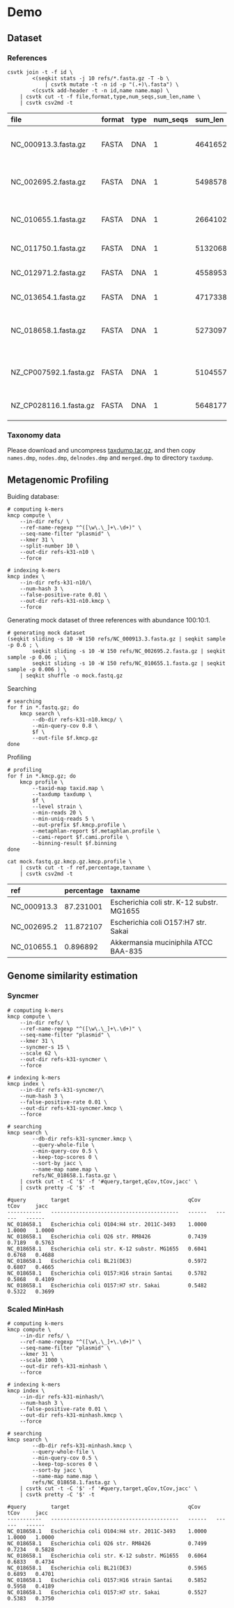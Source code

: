 # Demo

## Dataset

### References

    csvtk join -t -f id \
            <(seqkit stats -j 10 refs/*.fasta.gz -T -b \
                | csvtk mutate -t -n id -p "(.+)\.fasta") \
            <(csvtk add-header -t -n id,name name.map) \
        | csvtk cut -t -f file,format,type,num_seqs,sum_len,name \
        | csvtk csv2md -t

file                  |format|type|num_seqs|sum_len|name
:---------------------|:-----|:---|:-------|:------|:----------------------------------------
NC_000913.3.fasta.gz  |FASTA |DNA |1       |4641652|Escherichia coli str. K-12 substr. MG1655
NC_002695.2.fasta.gz  |FASTA |DNA |1       |5498578|Escherichia coli O157:H7 str. Sakai
NC_010655.1.fasta.gz  |FASTA |DNA |1       |2664102|Akkermansia muciniphila ATCC BAA-835
NC_011750.1.fasta.gz  |FASTA |DNA |1       |5132068|Escherichia coli IAI39
NC_012971.2.fasta.gz  |FASTA |DNA |1       |4558953|Escherichia coli BL21(DE3)
NC_013654.1.fasta.gz  |FASTA |DNA |1       |4717338|Escherichia coli SE15
NC_018658.1.fasta.gz  |FASTA |DNA |1       |5273097|Escherichia coli O104:H4 str. 2011C-3493
NZ_CP007592.1.fasta.gz|FASTA |DNA |1       |5104557|Escherichia coli O157:H16 strain Santai
NZ_CP028116.1.fasta.gz|FASTA |DNA |1       |5648177|Escherichia coli O26 str. RM8426

### Taxonomy data

Please download and uncompress [taxdump.tar.gz](ftp://ftp.ncbi.nih.gov/pub/taxonomy/taxdump.tar.gz),
and then copy `names.dmp`, `nodes.dmp`, `delnodes.dmp` and `merged.dmp` to directory `taxdump`.
## Metagenomic Profiling

Buiding database:

    # computing k-mers
    kmcp compute \
        --in-dir refs/ \
        --ref-name-regexp "^([\w\.\_]+\.\d+)" \
        --seq-name-filter "plasmid" \
        --kmer 31 \
        --split-number 10 \
        --out-dir refs-k31-n10 \
        --force

    # indexing k-mers
    kmcp index \
        --in-dir refs-k31-n10/\
        --num-hash 3 \
        --false-positive-rate 0.01 \
        --out-dir refs-k31-n10.kmcp \
        --force

Generating mock dataset of three references with abundance 100:10:1.

    # generating mock dataset
    (seqkit sliding -s 10 -W 150 refs/NC_000913.3.fasta.gz | seqkit sample -p 0.6 ; \
            seqkit sliding -s 10 -W 150 refs/NC_002695.2.fasta.gz | seqkit sample -p 0.06 ;  \
            seqkit sliding -s 10 -W 150 refs/NC_010655.1.fasta.gz | seqkit sample -p 0.006 ) \
        | seqkit shuffle -o mock.fastq.gz

Searching

    # searching
    for f in *.fastq.gz; do
        kmcp search \
            --db-dir refs-k31-n10.kmcp/ \
            --min-query-cov 0.8 \
            $f \
            --out-file $f.kmcp.gz
    done

Profiling

    # profiling
    for f in *.kmcp.gz; do
        kmcp profile \
            --taxid-map taxid.map \
            --taxdump taxdump \
            $f \
            --level strain \
            --min-reads 20 \
            --min-uniq-reads 5 \
            --out-prefix $f.kmcp.profile \
            --metaphlan-report $f.metaphlan.profile \
            --cami-report $f.cami.profile \
            --binning-result $f.binning
    done

    cat mock.fastq.gz.kmcp.gz.kmcp.profile \
        | csvtk cut -t -f ref,percentage,taxname \
        | csvtk csv2md -t
    
|ref        |percentage|taxname                                  |
|:----------|:---------|:----------------------------------------|
|NC_000913.3|87.231001 |Escherichia coli str. K-12 substr. MG1655|
|NC_002695.2|11.872107 |Escherichia coli O157:H7 str. Sakai      |
|NC_010655.1|0.896892  |Akkermansia muciniphila ATCC BAA-835     |

## Genome similarity estimation

### Syncmer

    # computing k-mers
    kmcp compute \
        --in-dir refs/ \
        --ref-name-regexp "^([\w\.\_]+\.\d+)" \
        --seq-name-filter "plasmid" \
        --kmer 31 \
        --syncmer-s 15 \
        --scale 62 \
        --out-dir refs-k31-syncmer \
        --force

    # indexing k-mers
    kmcp index \
        --in-dir refs-k31-syncmer/\
        --num-hash 3 \
        --false-positive-rate 0.01 \
        --out-dir refs-k31-syncmer.kmcp \
        --force

    # searching
    kmcp search \
            --db-dir refs-k31-syncmer.kmcp \
            --query-whole-file \
            --min-query-cov 0.5 \
            --keep-top-scores 0 \
            --sort-by jacc \
            --name-map name.map \
            refs/NC_018658.1.fasta.gz \
        | csvtk cut -t -C '$' -f '#query,target,qCov,tCov,jacc' \
        | csvtk pretty -C '$' -t 

    #query        target                                      qCov     tCov     jacc
    -----------   -----------------------------------------   ------   ------   ------
    NC_018658.1   Escherichia coli O104:H4 str. 2011C-3493    1.0000   1.0000   1.0000
    NC_018658.1   Escherichia coli O26 str. RM8426            0.7439   0.7189   0.5763
    NC_018658.1   Escherichia coli str. K-12 substr. MG1655   0.6041   0.6768   0.4688
    NC_018658.1   Escherichia coli BL21(DE3)                  0.5972   0.6807   0.4665
    NC_018658.1   Escherichia coli O157:H16 strain Santai     0.5782   0.5868   0.4109
    NC_018658.1   Escherichia coli O157:H7 str. Sakai         0.5482   0.5322   0.3699

### Scaled MinHash

    # computing k-mers
    kmcp compute \
        --in-dir refs/ \
        --ref-name-regexp "^([\w\.\_]+\.\d+)" \
        --seq-name-filter "plasmid" \
        --kmer 31 \
        --scale 1000 \
        --out-dir refs-k31-minhash \
        --force

    # indexing k-mers
    kmcp index \
        --in-dir refs-k31-minhash/\
        --num-hash 3 \
        --false-positive-rate 0.01 \
        --out-dir refs-k31-minhash.kmcp \
        --force

    # searching
    kmcp search \
            --db-dir refs-k31-minhash.kmcp \
            --query-whole-file \
            --min-query-cov 0.5 \
            --keep-top-scores 0 \
            --sort-by jacc \
            --name-map name.map \
            refs/NC_018658.1.fasta.gz \
        | csvtk cut -t -C '$' -f '#query,target,qCov,tCov,jacc' \
        | csvtk pretty -C '$' -t 

    #query        target                                      qCov     tCov     jacc
    -----------   -----------------------------------------   ------   ------   ------
    NC_018658.1   Escherichia coli O104:H4 str. 2011C-3493    1.0000   1.0000   1.0000
    NC_018658.1   Escherichia coli O26 str. RM8426            0.7499   0.7234   0.5828
    NC_018658.1   Escherichia coli str. K-12 substr. MG1655   0.6064   0.6833   0.4734
    NC_018658.1   Escherichia coli BL21(DE3)                  0.5965   0.6893   0.4701
    NC_018658.1   Escherichia coli O157:H16 strain Santai     0.5852   0.5958   0.4189
    NC_018658.1   Escherichia coli O157:H7 str. Sakai         0.5527   0.5383   0.3750
